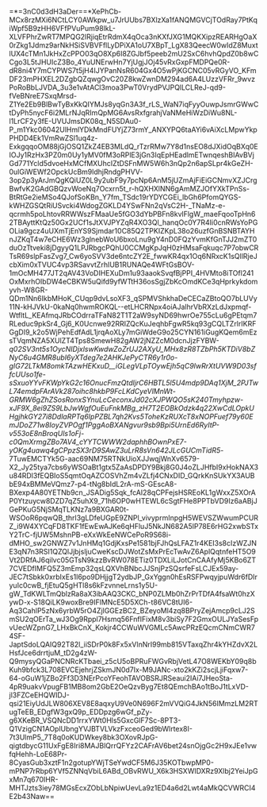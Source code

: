 =*=3nC0d3dH3aDer==*XePhCb-MCx8rzMXi6NCtLCY0AWkpw_u7JrUUbs7BXlzXa1fANQMGVCjTOdRay7PtKqiWpf5B9zHH6VFfPVuPum98lkL-XLVFPhrZwRT7MPQG2lRjiqEtrRdmX4qOca3nKXfJXG1MQKXipzREARHgOaX0rZkg1Jdmz9arNkHSiSVBVFflLyDPiXA1oU7XBpT_LgX83QeecW0wIdZ8MuxtlUX4cTMn1JkHxZcPPO03qO8Xp6I8ZGJbf5peeb2mU2SxC6hvhQpdZ0b8wCCgo3L5tJHUIcZ3Bo_4YuUNErwHn7YjUgjJOj45vRxGxpFMDPQe0R-dR8ni4Y7mCYPWS7t5jH4IJYPanNsR604Gx4O5wPjKGCNC05vRGyVO_KFmDF23mPHXEL2DZgbQZqwgOvC20Z8kwZwnDM294ad6A4LUzzVFRr_9wvzPoRoBbLJVDA_3u3e1vAtACl3moa3PwT0VrydPVJPQlLCLReJ-qd9-fVeBNreE7SxqMrsd-Z1Ye2Eb9BlBwTyBxKkQIYMJs8yqGn3A3f_rLS_WaN7iqFyyOuwpJsmrGWwCtDyPh5nycF6i2MLrNJqRImQpMG6AvsRxfgrahjVaNMeHiWzDiWu8NL-l1LrCF2y3fE-UVUJmsDK08q_N5SDAu0-P_m1Ykc06042UlHmlYDkMndFUYjZ73rmY_ANXYPQ6taAYi6vAiXcLMpwYkpPHDD4Ek1VmRwZSl1uq4z-ExkgqqoOM88jGjOSQ1ZkZ4EB3MLdQ_rTzrRMw7Y8d1nsEO8dJXidOqBXq0EIOJy1RzHx3PZ0m0Uy1yMV0fM3oRPlE3jGn3IqEpHEadlmETwnqeshBIAvBVjGd771Ycld5dvoeHxMCfMXUhcIZtDSFnMW5W6h3nQp2n6apSLpr4kGeZH-0ulGiWEWf2OpckUcBm9ldhjRndgPHVV-3op2p3yArJmQgKQiUZ0L9y2ubF9y7pcNp6AnM5jUZmAjFiEiGCNmvXZJCrgBwfvK2GAdGBQzvWoeNq7Ocxrn5t_r-hQXHXlNN6gAmMZJOfYXkTPnSs-BtRtGe2ieMSo4QJofSoKBn_Y7fm_TSdc19rYDYCGEi_lbGh6PfomQYGS-kWHZGSQtRiUSvcki4WdogZGKLD4YSwFNn2qVsC2H-_TNaMz-e-qcrmh5poLhtovRRWWszFMaaUe5fGO3dYbPBFn8kvlFlgW_maeFqooTpHn62TBAyttKtQz50Gx2UCf1sJtXVJPYZqR4XO3Ql_hanqOc0Y7R4Ii0cnRWsYoPGOLia9gcz4uUXmTjEnYS9Sjmdar10C85Q2TPKIZKpL38o26uzfGnBSNBTAYHnJZKqT4w7eCHE6Wz3glnebWoU6bxoLnu9gY4nD0FQzYvmKfGnTJJ2mZT0duOzTtveki8jDgyyQ1LPJRbgcPQhU0CCMgKpJqH0zHMsaFqkuqc7P7obwCRTsR69slpFasZvg7_Cw6yoSVV3de6ntcZY2E_fwwKR4qx1Oq6NRxcK1sQllRjeJcbXim0xTVUC4vp3RSavvtZrhIUB1RUNAQe4WFtGsBOV-1mOcMH477JT2qAV43VoDIHEXuDm1u93aaokSvqfBjPPI_4HVMto8iTOfl241OxMxrhOIbDW4eCBKW5uQifd9yfWTtH36osSgjZbKcOmdKCe3qHprkykdomyvh-W8GR-QDm1Nn6IkbMHoK_CUqp9dvLsoXF3_qSPMVShkhaDeCECaZBtoQO7bLUVy11N-kHJVkU-0kaNq0hwmROKQL--etLHCRNpx4oiAJalhrVbRXzLdJxpmqf-WtfltL_KEAfmqJRbCOdrraTFaN82T1T2aW9syND69hwrOe755cLu6gPEtqm7RLeduc9pkSr4_Gj6_K0Ucnwe92RRIZQcKuJeqhbFgwR5kq93gCQLTZrlrIKRFGgDI9_k2o5WjPehEdfAdL1jrqAoXLy7mGiWdeG9o25CYN161iGugKQem6mEzsTVqmNZA5XUlZT4Tps8SmewH82gAW2jNZZcM0dcnJjzFYBW-_q02SV3nt5s1OycNIDjxlswKwdwZoZrUJ2AXyU_MHx8zR8TZbPh5KTDiV8bZNyC6u4GMR8ubI6yXTdeg7e2AHKJePyCTR6y1r0o-gIG72LTkM8omkTAzwHEKxuD__iGLegVLpTOywEjh5qC9IwRrXtUVW9D03sffcUUso1fe-sSxuoYYvFKWpYkG2c16OnucFmzQtdljrC6HBTL5l5U4mdp9DAq1XjM_2PJTwL74emdpFArAVk287oihc8hkbP9FcLKdCyeVlMnWt-GRMW6gZhZSosRonxSYnuLcCeconxJd02cXJPWQO5sK240Tmyhpzw-xJF9X_8ei9ZS9LbJwWgfOuEuFnkMBg_zH7T2EOBkOdzk4q22XwCdLOpkUHgjhkGY27i8DdlaRPTq6IpPZBL7qh2Kvs5ToheKzRUXcT8xNOPFuef79y60EmJDoZ71w8IoyZVPOgf1PggAoBXANgvur9sb9Bpi5UrnEd6RyItP-v553oE8nBroqUls1oFj-c0QmXrmgZBo7AV4_cYYTCWWW2daphhBOwnPxE7-yOKg4uawq4gCPpzSX3rD9SAwZ3uLrR8sVn642JLcGUCmTidR5_-7TuwEMCTYk5G-aac69NM75RTNkUioXJJwqjWnXv6579-X2_Jy25tya7cbs6yWSOaBt1gtx5ZaAsDPDY9Bkj8G0J4oZLJHfbI9xHokNAX3u84RDl3fEQBIoS5qmtOqAZCOSVhZm4vZLfj4CNxDID_GQrkKnSUkYX3AUBbE94xBMMeVQmz7-p4-tNg8bIdL2rA-mS-GEscA8-BXexp4A80YETNb9cn_JSADig5Sqk_fcAI28qCPFejsHSREoKL1gWxxZ5XOrAP0Ytzuycw8DZD7qZ5uhX9_71h6OP0wHTEWL6cSgtFHe8PPTbVD9Iz6aABjJGePKuG5NjSMqTLKNz7a9BXGAR0t-WSOoR6pqwQB_thrl3gLDfeUGpE9ZNPl_vivyprmInpgH5WEVSZWwumPCURZ_i9W4XYCqFD8TKF1fEwEwAJKe6qHFluJ5NkJN682A5lP78E6rHG2xwbSTxY2TrC-fjUW5MshnPB-eXxWkEeNWCePoR9S68i-dMHO_sw2GNWZ7v1JnHMq1GdjKxsPe1581bjFJhQsLFAZ1r4KEI3s8cIzWZJNE3qN7n3RSI1QZQlJjbjsljuCweKscDJWotZsMxPrEcTwAvZ6AplQqtnfeHT5O9Vt2DRfAJ6qilvc05GTsN9kzzBvRW078ETiz0TDXLiLJotCnCAAfyMj5KBo6ZT7CVEDfIMFQ5Z3mEmp32qsLQXVhBNbcJJSnjPzSQsrfeFsLCJEx59ay-JEC7tSbkk0xrbIxEs1l6po9DHjjgT2ydbJP_GxYggn0hEsRSFPwqyjpuWdr6fDIryuIc0cwB_fjEtuQ5gHTl8s6kFzvnneLrns1y5U-gW_TdKWLTmQblzRa8aX3ibAAQ3CKC_bNP0ZLMb0hZrPrTDfA4fsaWt0hzXywD-x-S18QiLK9woxBre9IFlMNcE5D5XCh-t86VC8tUI6-Aq3CahlP5zNx6yrbW5rO4ZjlGGEzBC2_BZeyoMl4zq8BPryZejAmcp9cLJ2SmSU2qOErTa_wJ3Og9Rppl7Hsmq56FnfIFixM8v3biSy7F2GmxOULJYaSesFpvUecWZpnG7_LHxBkCnX_Kokjr4CCWuWVGMLc5AwcPRzEQcmCNmCWR74SF-JaptSdoLQAIQ92T82l_iiSDrP0k8Fx5xVlnNrI99mb815VTaxqZhr4kYHZdvX2LHsfJce6drrtjuM_tD2g4zW-Q9mysyQGaPNCNRcKTbaei_z5cU5oBPRuFWGvRbjVetL47O8WEKbY09q8bKuh9bfck3L708EVCEjehrjZSkmJN0d7Ix-M9JANc-xto2kKZi2scjLjiFqxw7-64-oGuW1jZBo2Ff3D3NErPcoYFeohTAVOBSRJRSeaui2IAi7JHeoSta-4pR9uakvVpugFB1MB8om2GbE2OeQzvByg7Et8QEmchBAo1tBoJ1tLxVD-jl3FZCeEHQWIDJ-qsi21EiyUdJLW806XEV8E8aqxyU9Ve0N696F2mVVQiG4JkN56IMmzLM2RTugTeEB_EDgfW3gxQ9p_EDDpzg6wGf_pZy-g6XKeBR_VSQNcDD1rrxYWt0Hls5GxcGlF7Sc-8PT3-Q1VzigCN1AOplUbngYVJBTVLVkzFxceoGed9bWlrtex8I-7t3UlmP5_7T8q0oKUDWkey8bk3OXovRJpG-qigtdbycG11UxFgE8Iri8MAJBlQrrQFYz2CAFrAV6bet24snOjgGc2H9xJEe1vwfqHehh-LoE68Pr-8CyasGub3xztF1n2gotupYWjTSeYwdCF5M6J35KOTbwpMP0-mPNP7rRbp6YVf5ZNNqVbiL6ABd_OBvRWU_X6k3HSXWIDXRz9Xlbj2YeiJpGxMn7q670IHR-MHTJzts3iey78MGsEcxZObLbNpiwUevLa9z1ED4a6d2Lwt4aMkQCVWRCI4E2b43Naw==
